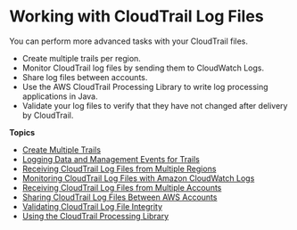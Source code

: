 # Working with CloudTrail Log Files<a name="cloudtrail-working-with-log-files"></a>

You can perform more advanced tasks with your CloudTrail files\.
+ Create multiple trails per region\.
+ Monitor CloudTrail log files by sending them to CloudWatch Logs\.
+ Share log files between accounts\. 
+ Use the AWS CloudTrail Processing Library to write log processing applications in Java\.
+ Validate your log files to verify that they have not changed after delivery by CloudTrail\.

**Topics**
+ [Create Multiple Trails](create-multiple-trails.md)
+ [Logging Data and Management Events for Trails](logging-management-and-data-events-with-cloudtrail.md)
+ [Receiving CloudTrail Log Files from Multiple Regions](receive-cloudtrail-log-files-from-multiple-regions.md)
+ [Monitoring CloudTrail Log Files with Amazon CloudWatch Logs](monitor-cloudtrail-log-files-with-cloudwatch-logs.md)
+ [Receiving CloudTrail Log Files from Multiple Accounts](cloudtrail-receive-logs-from-multiple-accounts.md)
+ [Sharing CloudTrail Log Files Between AWS Accounts](cloudtrail-sharing-logs.md)
+ [Validating CloudTrail Log File Integrity](cloudtrail-log-file-validation-intro.md)
+ [Using the CloudTrail Processing Library](use-the-cloudtrail-processing-library.md)